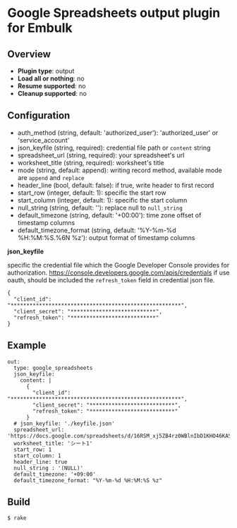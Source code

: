# Google Spreadsheets output plugin for Embulk

## Overview

* **Plugin type**: output
* **Load all or nothing**: no
* **Resume supported**: no
* **Cleanup supported**: no

## Configuration

- auth_method (string, default: 'authorized_user'): 'authorized_user' or 'service_account'
- json_keyfile (string, required): credential file path or `content` string
- spreadsheet_url (string, required): your spreadsheet's url
- worksheet_title (string, required): worksheet's title
- mode (string, default: append): writing record method, available mode are `append` and `replace`
- header_line (bool, default: false): if true, write header to first record
- start_row (integer, default: 1): specific the start row
- start_column (integer, default: 1): specific the start column
- null_string (string, default: ''): replace null to `null_string`
- default_timezone (string, default: '+00:00'): time zone offset of timestamp columns
- default_timezone_format (string, default: '%Y-%m-%d %H:%M:%S.%6N %z'): output format of timestamp columns

**json_keyfile**

specific the credential file which the Google Developer Console provides for authorization.
https://console.developers.google.com/apis/credentials
if use oauth, should be included the `refresh_token` field in credential json file.

```
{
  "client_id": "******************************************************",
  "client_secret": "***************************",
  "refresh_token": "***************************"
}
```

## Example

```
out:
  type: google_spreadsheets
  json_keyfile:
    content: |
      {
        "client_id": "******************************************************",
        "client_secret": "***************************",
        "refresh_token": "***************************"
      }
  # json_keyfile: './keyfile.json'
  spreadsheet_url: 'https://docs.google.com/spreadsheets/d/16RSM_xj5ZB4rz0WBlnIbD1KHO46KASnAY04e_oYUSEE/edit'
  worksheet_title: 'シート1'
  start_row: 1
  start_column: 1
  header_line: true
  null_string : '(NULL)'
  default_timezone: '+09:00'
  default_timezone_format: "%Y-%m-%d %H:%M:%S %z"
```


## Build

```
$ rake
```
